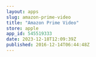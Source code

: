 ```yaml
---
layout: apps
slug: amazon-prime-video
title: "Amazon Prime Video"
store: apple
app_id: 545519333
date: 2023-12-18T12:09:39Z
published: 2016-12-14T06:44:48Z
---
```

